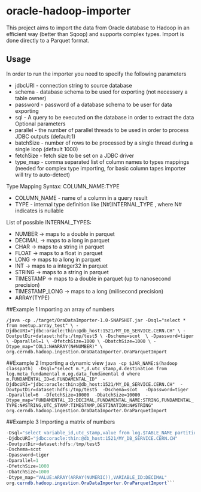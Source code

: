 # oracle-hadoop-importer
This project aims to import the data from Oracle database to Hadoop in an efficient way (better than Sqoop) and supports complex types. Import is done directly to a Parquet format.

## Usage
In order to run the importer you need to specify the following parameters
- jdbcURI - connection string to source database
- schema - database schema to be used for exporting (not necessery a table owner)
- password - password of a database schema to be user for data exporting
- sql - A query to be executed on the database in order to extract the data 
Optional parameters
- parallel - the number of parallel threads to be used in order to process JDBC outputs (default:1)
- batchSize - number of rows to be processed by a single thread during a single loop (default 1000)
- fetchSize - fetch size to be set on a JDBC driver
- type_map - comma separated list of column names to types mappings (needed for complex type importing, for basic column tapes importer will try to auto-detect)

Type Mapping Syntax: COLUMN_NAME:TYPE
- COLUMN_NAME - name of a column in a query result
- TYPE - internal type definition like [N#]INTERNAL_TYPE , where N# indicates is nullable

List of possible INTERNAL_TYPES:
- NUMBER -> maps to a double in parquet
- DECIMAL -> maps to a long in parquet
- CHAR -> maps to a string in parquet
- FLOAT -> maps to a float in parquet
- LONG -> maps to a long in parquet
- INT -> maps to a integer32 in parquet
- STRING  -> maps to a string in parquet
- TIMESTAMP -> maps to a double in parquet (up to nanosecond precision)
- TIMESTAMP_LONG -> maps to a long (milisecond precision)
- ARRAY(TYPE)


##Example 1
Importing an array of numbers

`/java -cp ./target/OraDataImporter-1.0-SNAPSHOT.jar
-Dsql="select * from meetup.array_test" \
-DjdbcURI="jdbc:oracle:thin:@db_host:1521/MY_DB_SERVICE.CERN.CH" \
-DoutputDir=dataset:hdfs:/tmp/test5 \
-Dschema=scot  \
-Dpassword=tiger \
-Dparallel=1 \
-DfetchSize=1000 \
-DbatchSize=1000 \
-Dtype_map="COL1:N#ARRAY(N#NUMBER)" \
org.cerndb.hadoop.ingestion.OraDataImporter.OraParquetImport`


##Example 2
Importing a dynamic view 
`java -cp $JAR_NAME:$(hadoop classpath) 
-Dsql="select m.*,d.utc_stamp,d.destination from log.meta_fundamental m,og.data_fundamental d where m.FUNDAMENTAL_ID=d.FUNDAMENTAL_ID" 
-DjdbcURI="jdbc:oracle:thin:@db_host:1521/MY_DB_SERVICE.CERN.CH" 
-DoutputDir=dataset:hdfs:/tmp/test5 
-Dschema=scot  
-Dpassword=tiger 
-Dparallel=6 
-DfetchSize=10000 
-DbatchSize=10000 
-Dtype_map="FUNDAMENTAL_ID:DECIMAL,FUNDAMENTAL_NAME:STRING,FUNDAMENTAL_TYPE:N#STRING,UTC_STAMP:TIMESTAMP,DESTINATION:N#STRING" 
org.cerndb.hadoop.ingestion.OraDataImporter.OraParquetImport
`

##Example 3
Importing a matrix of numbers

```java -cp $JAR_NAME:$(hadoop classpath) 
-Dsql="select variable_id,utc_stamp,value from log.$TABLE_NAME partition($PARTITION_NAME)" 
-DjdbcURI="jdbc:oracle:thin:@db_host:1521/MY_DB_SERVICE.CERN.CH" 
-DoutputDir=dataset:hdfs:/tmp/test5 
-Dschema=scot  
-Dpassword=tiger 
-Dparallel=1 
-DfetchSize=1000 
-DbatchSize=1000 
-Dtype_map="VALUE:ARRAY(ARRAY(NUMERIC)),VARIABLE_ID:DECIMAL" 
org.cerndb.hadoop.ingestion.OraDataImporter.OraParquetImport```

